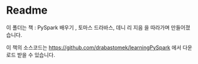 # Readme

이 폴더는 책 : PySpark 배우기 , 토마스 드라바스, 데니 리 지음 
을 따라가며 만들어졌습니다. 

이 책의 소스코드는 https://github.com/drabastomek/learningPySpark 에서 다운로드 받을 수 있습니다.